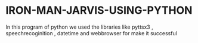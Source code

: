 # IRON-MAN-JARVIS-USING-PYTHON
In this program of python we used the libraries like pyttsx3 , speechrecoginition , datetime and webbrowser for make it successful 
